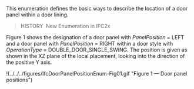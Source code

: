This enumeration defines the basic ways to describe the location of a door panel within a door lining.

> HISTORY&nbsp; New Enumeration in IFC2x

Figure 1 shows the designation of a door panel with _PanelPosition_ = LEFT and a door panel with _PanelPosition_ = RIGHT within a door style with _OperationType_ = DOUBLE_DOOR_SINGLE_SWING. The position is given as shown in the XZ plane of the local placement, looking into the direction of the positive Y axis.

!(../../../figures/IfcDoorPanelPositionEnum-Fig01.gif "Figure 1 &mdash; Door panel positions")